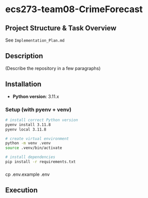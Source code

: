 # ecs273-team08-CrimeForecast

##  Project Structure & Task Overview
See `Implementation_Plan.md` 

## Description
(Describe the repository in a few paragraphs)


## Installation

- **Python version**: 3.11.x

### Setup (with pyenv + venv)

```zsh
# install correct Python version
pyenv install 3.11.8
pyenv local 3.11.8

# create virtual environment
python -m venv .venv
source .venv/bin/activate

# install dependencies
pip install -r requirements.txt
```

###  
cp .env.example .env




## Execution

